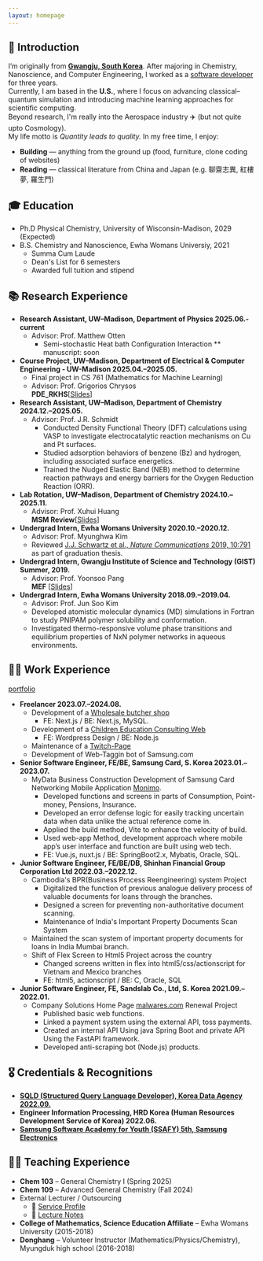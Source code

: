 ```yaml
---
layout: homepage
---
```

## 👋 Introduction

I’m originally from [**Gwangju, South Korea**](https://en.wikipedia.org/wiki/Gwangju). After majoring in Chemistry, Nanoscience, and Computer Engineering, I worked as a [software developer](https://www.linkedin.com/in/haejung-koh/) for three years.  
Currently, I am based in the **U.S.**, where I focus on advancing classical–quantum simulation and introducing machine learning approaches for scientific computing.  
Beyond research, I'm really into the Aerospace industry ✈️ (but not quite upto Cosmology).  
My life motto is *Quantity leads to quality.*
In my free time, I enjoy:
- **Building** — anything from the ground up (food, furniture, clone coding of websites)  
- **Reading** — classical literature from China and Japan (e.g. 聊齋志異, 紅樓夢, 羅生門)

## 🎓 Education
* Ph.D Physical Chemistry, University of Wisconsin-Madison, 2029 (Expected)
* B.S. Chemistry and Nanoscience, Ewha Womans Universiy, 2021
  * Summa Cum Laude
  * Dean's List for 6 semesters
  * Awarded full tuition and stipend

## 📚 Research Experience
* **Research Assistant, UW–Madison, Department of Physics 2025.06.- current**
  * Advisor: Prof. Matthew Otten  
    * Semi-stochastic Heat bath Configuration Interaction 
      ** manuscript: soon
* **Course Project, UW–Madison, Department of Electrical & Computer Engineering - UW-Madison  2025.04.–2025.05.**  
  * Final project in CS 761 (Mathematics for Machine Learning)
  * Advisor: Prof. Grigorios Chrysos  
  **PDE_RKHS**[[Slides](./assets/PDE_RKHS.pdf)]
* **Research Assistant, UW–Madison, Department of Chemistry 2024.12.–2025.05.**
  * Advisor: Prof. J.R. Schmidt  
    * Conducted Density Functional Theory (DFT) calculations using VASP to investigate electrocatalytic reaction mechanisms on Cu and Pt surfaces.
    * Studied adsorption behaviors of benzene (Bz) and hydrogen, including associated surface energetics.
    * Trained the Nudged Elastic Band (NEB) method to determine reaction pathways and energy barriers for the Oxygen Reduction Reaction (ORR).
* **Lab Rotation, UW–Madison, Department of Chemistry 2024.10.–2025.11.**  
  * Advisor: Prof. Xuhui Huang  
  **MSM Review**[[Slides](./assets/MSM.pdf)]  
* **Undergrad Intern, Ewha Womans University 2020.10.–2020.12.**
  * Advisor: Prof. Myunghwa Kim  
  * Reviewed [J.J. Schwartz et al., *Nature Communications* 2019, 10:791](https://www.nature.com/articles/s41467-019-08639-7) as part of graduation thesis.  
* **Undergrad Intern, Gwangju Institute of Science and Technology (GIST) Summer, 2019.**
  * Advisor: Prof. Yoonsoo Pang  
  **MEF** [[Slides](./assets/MEF_THEORY.pdf)]
* **Undergrad Intern, Ewha Womans University 2018.09.–2019.04.**
  * Advisor: Prof. Jun Soo Kim  
  * Developed atomistic molecular dynamics (MD) simulations in Fortran to study PNIPAM polymer solubility and conformation.  
  * Investigated thermo-responsive volume phase transitions and equilibrium properties of NxN polymer networks in aqueous environments.

## 👷‍♀️ Work Experience
[portfolio](./assets/Portfolio.pdf)
* **Freelancer 2023.07.–2024.08.**
  * Development of a [Wholesale butcher shop](https://hansolmeat.shop/)
    * FE: Next.js / BE: Next.js, MySQL.
  * Development of a [Children Education Consulting Web](https://yoonsparenting.com/)
    * FE: Wordpress Design / BE: Node.js
  * Maintenance of a [Twitch-Page](https://www.twitch.tv/eaglekop)
  * Development of Web-Taggin bot of Samsung.com  
* **Senior Software Engineer, FE/BE, Samsung Card, S. Korea 2023.01.–2023.07.**
  * MyData Business Construction Development of Samsung Card Networking Mobile Application [Monimo](https://www.monimo.com/w/main/WPFMHP0101M0).
    * Developed functions and screens in parts of Consumption, Point-money, Pensions, Insurance.
    * Developed an error defense logic for easily tracking uncertain data when data unlike the actual reference come in.
    * Applied the build method, Vite to enhance the velocity of build.
    * Used web-app Method, development approach where mobile app’s user interface and function are built using web tech.
    * FE: Vue.js, nuxt.js / BE: SpringBoot2.x, Mybatis, Oracle, SQL.
* **Junior Software Engineer, FE/BE/DB, Shinhan Financial Group Corporation Ltd 2022.03.–2022.12.**
  * Cambodia's BPR(Business Process Reengineering) system Project
    * Digitalized the function of previous analogue delivery process of valuable documents for loans through the branches.
    * Designed a screen for preventing non-authoritative document scanning.
    * Maintenance of India's Important Property Documents Scan System
  * Maintained the scan system of important property documents for loans in India Mumbai branch.
  * Shift of Flex Screen to Html5 Project across the country
    * Changed screens written in flex into html5/css/actionscript for Vietnam and Mexico branches
    * FE: html5, actionscript / BE: C, Oracle, SQL
* **Junior Software Engineer, FE, Sandslab Co., Ltd, S. Korea 2021.09.–2022.01.**
  * Company Solutions Home Page [malwares.com](https://www.ctx.io/) Renewal Project
    * Published basic web functions.
    * Linked a payment system using the external API, toss payments.
    * Created an internal API Using java Spring Boot and private API Using the FastAPI framework.
    * Developed anti-scraping bot (Node.js) products.

## 🎖 Credentials & Recognitions
* [**SQLD (Structured Query Language Developer), Korea Data Agency 2022.09.**](https://en.wikipedia.org/wiki/Oracle_SQL_Developer)
* **Engineer Information Processing, HRD Korea (Human Resources Development Service of Korea) 2022.06.**
* [**Samsung Software Academy for Youth (SSAFY) 5th, Samsung Electronics**](https://csr.samsung.com/en/program/samsung-sw-academy-for-youth)

## 🧑‍🏫 Teaching Experience
- **Chem 103** – General Chemistry I (Spring 2025)  
- **Chem 109** – Advanced General Chemistry (Fall 2024)  
- External Lecturer / Outsourcing
  - 🔗 [Service Profile](https://soomgo.com/profile/users/12391091?from=my_info_preview)  
  - 📖 [Lecture Notes](https://github.com/MaximHelio/Curriculae)
- **College of Mathematics, Science Education Affiliate** – Ewha Womans University (2015-2018)  
- **Donghang** – Volunteer Instructor (Mathematics/Physics/Chemistry), Myungduk high school (2016-2018)
